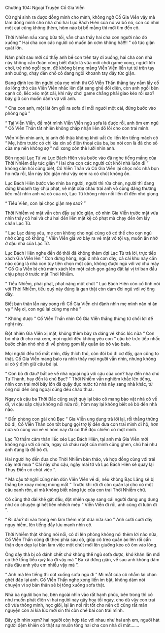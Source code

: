 




Chương 104: Ngoại Truyện Cố Gia Viễn


Cứ nghĩ sinh ra được đồng minh cho mình, không ngờ Cố Gia Viễn vậy mà làm đồng minh cho nhà chú hai Lục Bách Hiên của nó và bố nó, còn cô nhìn một cái cũng không thèm, hôm nào bị bố mắng thì mới tìm đến cô.

Thời Nhiễm nấu xong bữa tối, vẫn chưa thấy hai cha con người nào đó xuống “ Hai cha con các người có muốn ăn cơm không hả!!!! ” cô tức giận quát lớn.

Năm phút sau mới có thấy anh bế con trên tay đi xuống, hai cha con nhà này không cần đoán cũng biết được là vừa mới chơi game xong, người lớn chơi, trẻ nhỏ ngồi xem, để không bị mẹ mắng Viễn Viễn liền tụt từ trên tay anh xuống, chạy đến chỗ cô đang ngồi khoanh tay đầy tức giận.

Đang định leo lên người của mẹ mình thì Cố Viễn Thần thẳng tay nắm lấy cổ áo lông thỏ của Viễn Viễn nhấc lên đặt sang ghế đối diện, còn anh ngồi bên cạnh cô, liếc xéo một cái, khi nãy chơi game chẳng phải giao kèo rồi sao? bây giờ còn muốn dành vợ với anh.

“ Cha con anh, một lát ôm gối ra sofa đi mỗi người một cái, đừng bước vào phòng ngủ ”

“ Tại Viễn Viễn, để một mình Viễn Viễn ngủ sofa là được rồi, anh ôm em ngủ ” Cố Viễn Thần tất nhiên không chấp nhận liền đổ lỗi cho con trai mình.



Viễn Viễn nhìn anh, bị anh đổ thừa không khỏi uất ức liền lên tiếng mách cô “ Mẹ, hôm trước có chị kia xin số điện thoại của ba, ba nói con là đã cho số của mẹ nên không sợ ” nói xong còn thè lưỡi nhìn anh.

Bên ngoài Lạc Tử và Lục Bách Hiên vừa bước vào đã nghe tiếng mắng của Thời Nhiễm đầy tức giận “ Hai cha con các người cút khỏi nhà luôn đi ” không cần hỏi cũng biết, Cố Viễn Thần và Cố Gia Viễn lại chọc nốc nhà bọn họ nữa rồi, lần này tức giận như vậy xem ra có chút không ổn.

Lục Bách Hiên bước vào nhìn ba người, người thì rửa chén, người thì đang đứng khoanh tay chịu phạt, vẻ mặt của cháu trai anh vô cùng đáng thương liếc mắt nhìn anh và cô của nó, Lạc Tử không nhịn nổi liền đi đến nhỏ giọng.

“ Tiểu Viễn, con lại chọc giận mẹ sao? ”

Thời Nhiễm vẻ mặt vẫn còn đầy sự tức giận, cô nhìn Gia Viễn trước mặt vừa nhìn thấy cô hai và chú hai đến liền mặt kệ cô phạt mà chạy đến ôm lấy chân Lạc Tử.

“ Lạc Lạc đáng yêu, mẹ con không cho ngủ cùng cô có thể cho con ngủ nhờ cùng cô không ” Viễn Viễn giả vờ bày ra vẻ mặt vô tội vạ, muốn ăn nhờ ở đậu nhà của Lạc Tử.

Lục Bách Hiên nghe đến đó thôi đã không thèm đợi Lạc Tử trả lời, trực tiếp xách Gia Viễn lên “ Con đừng hòng, ngủ ở nhà con đây, cả cái khu này căn nào cũng là nhà con tùy tiện chọn một căn, không được ngủ với vợ chú mày ” Cố Gia Viễn bị chú mình xách lên một cách gọn gàng đặt lại vị trí ban đầu chịu phạt ở trước mặt Thời Nhiễm.

“ Tiểu Nhiễm, phải phạt, phạt nặng một chút ” Lục Bách Hiên còn cố tình nói với Thời Nhiễm, tiểu quỷ này đúng là gan thật còn dám đòi ngủ với vợ ông đây.

Biết bản thân lần này xong rồi Cố Gia Viễn chỉ đành nhìn mẹ mình năn nỉ ăn vạ “ Mẹ ơi, con ngủ lại cùng mẹ nhé ”

“ Không được ” Cố Viễn Thần nhìn Cố Gia Viễn thẳng thừng từ chối lời đề nghị này.



Đột nhiên Gia Viễn xị mặt, không thèm bày ra dáng vẻ khóc lóc nữa “ Con bỏ nhà đi cho mà xem, mọi người đều không yêu con ” cậu bé trực tiếp nhấc bước chân nhỏ nhỏ đi về phòng gom lấy quần áo bỏ vào balo.

Mọi người đều trố mắt nhìn, đầy thích thú, còn đòi bỏ đi cơ đấy, gan cũng to thật. Cố Gia Viễn mang balo ra nhìn thấy mọi người vẫn nhìn, nhưng không ai có ý định giữ cậu bé lại.

“ Con bỏ đi đâu? bắt xe về nhà ngoại ngủ với cậu của con? hay đến nhà chú Tư Thành, hay đến là chú Bạc? ” Thời Nhiễm vẫn nghiêm khắc lên tiếng, nhìn con trai mới bây lớn đã quậy đục nước từ nhà này sang nhà khác, từ ông nội đến ông ngoại cũng đều chào thua.

Ngay cả cậu ba Thời Bắc cũng suýt quỳ lại bảo cô mang bảo vật nhà cô về đi, vì cậu sắp chịu không nổi nữa rồi, hôm nay lại không biết sẽ bỏ đến nhà nào.

“ Đến phòng con gái chú Bạc ” Gia Viễn ung dung trả lời lại, rồi thẳng thừng bỏ đi, Cố Viễn Thần còn tốt bụng gọi trợ lý đến đưa con trai mình đi hộ, hơn nữa vô cùng vui vẻ vì hôm nay đã có thể độc chiếm cô một mình.

Lạc Tử thầm cảm thán liếc xéo Lục Bách Hiên, tại anh mà Gia Viễn mới không ngủ với cô nữa, ngay cả cháu ruột của mình cũng ghen, chú hai như anh đúng là đồ bỏ đi.

Hai người họ đến đưa cho Thời Nhiễm bản thảo, và hợp đồng cùng với trái cây mới mua “ Cái này cho cậu, ngày mai tớ và Lục Bách Hiên sẽ quay lại Thụy Điển có chút việc ”.

“ Mà cậu tớ nghĩ cũng nên đón Viễn Viễn về đi, nếu không Bạc Lăng sẽ bị thằng bé xoay mòng mòng mất ” Trước khi rời đi còn quăn lại cho cô một câu xanh rờn, ai mà không biết năng lực của con trai Thời Nhiễm chứ.

Cô cũng thở dài khẽ gật đầu, đột nhiên quay sang cái người đang ung dung như có chuyện gì hết liền nhếch mép “ Viễn Viễn đi rồi, anh cũng đi luôn đi ”.

“ Đi đâu? đi vào trong em làm thêm một đứa nữa sao ” Anh cười cười đầy nguy hiểm, lên tiếng đầy lưu manh nhìn cô.

Thời Nhiễm thật không nói nổi, cô đi lên phòng không nói thêm lời nào nữa, Cố Viễn Thần cũng đi theo phía sau cô, giúp cô treo quần áo lên rồi cẩn thận dọn dẹp lại bàn làm việc một chút mới lên giường kéo cô ôm vào lòng.

Ông đây thà bị cô đánh chết chứ không thể ngủ sofa được, khó khăn lắn mới có thể tống tiểu quỷ kia đi vậy mà “ Bà xã đừng giận, về sau anh không dám nữa đâu anh yêu em nhiều vậy mà ”.

“ Anh mà lên tiếng thì cút xuống sofa ngủ đi ” Mi mắt của cô nhắm lại chán ghét đáp lại anh. Cố Viễn Thần nghe xong liền im bặt, không dám nói chuyện vì sợ bản thân sẽ bị tống xuống sofa thật.

Nhà ba người bọn họ, bên ngoài nhìn vào rất hạnh phúc, bên trong thì cô như muốn phát điên vì hai người này gây hoạ tối ngày, cho dù vậy con trai cô vừa thông minh, học giỏi, lại ăn nói rất tốt cho nên cô cũng rất mãn nguyện còn ai kia lúc mới sin thì còn chê bai con trai mình.

Bây giờ nhìn xem? hai người còn hợp tác với nhau như hai anh em, người hát người đệm khiến cô thật sự muốn tống hai cha con nhà đi mất.......




